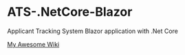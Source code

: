 # ATS-.NetCore-Blazor
Applicant Tracking System Blazor application with .Net Core

[My Awesome Wiki](../../wiki)
